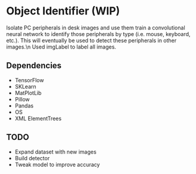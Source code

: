 # Object Identifier (WIP)
Isolate PC peripherals in desk images and use them train a convolutional neural network to identify those peripherals by type (i.e. mouse, keyboard, etc.).
This will eventually be used to detect these peripherals in other images.\n
Used imgLabel to label all images.

## Dependencies
- TensorFlow
- SKLearn
- MatPlotLib
- Pillow
- Pandas
- OS
- XML ElementTrees

## TODO
- Expand dataset with new images
- Build detector
- Tweak model to improve accuracy
